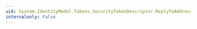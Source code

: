 ```yaml
---
uid: System.IdentityModel.Tokens.SecurityTokenDescriptor.ReplyToAddress
internalonly: False
---
```

